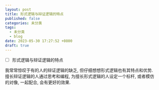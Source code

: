 ```yaml
---
layout: post
title: 形式逻辑与辩证逻辑的特点
published: false
categories: 未分类
tags: 
  - 未分类
  - blog
date: 2023-05-30 17:27:52 +0800
draft: true
---
```


- [ ] 形式逻辑与辩证逻辑的特点

我常常惊叹于有的人的辩证逻辑的缺乏, 但仔细想想形式逻辑也有其特点和优势. 擅长辩证逻辑的人通过思考和编程, 为擅长形式逻辑的人设定一个标杆, 或者模仿的对像, 一起配合, 会有更好的效果.